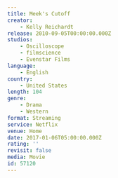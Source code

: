```yaml
---
title: Meek's Cutoff
creator:
    - Kelly Reichardt
release: 2010-09-05T00:00:00.000Z
studios:
    - Oscilloscope
    - filmscience
    - Evenstar Films
language:
    - English
country:
    - United States
length: 104
genre:
    - Drama
    - Western
format: Streaming
service: Netflix
venue: Home
date: 2017-01-06T05:00:00.000Z
rating: ''
revisit: false
media: Movie
id: 57120
---
```



